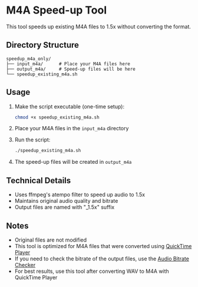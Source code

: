 # M4A Speed-up Tool

This tool speeds up existing M4A files to 1.5x without converting the format.

## Directory Structure

```text
speedup_m4a_only/
├── input_m4a/      # Place your M4A files here
├── output_m4a/     # Speed-up files will be here
└── speedup_existing_m4a.sh
```

## Usage

1. Make the script executable (one-time setup):

   ```bash
   chmod +x speedup_existing_m4a.sh
   ```

2. Place your M4A files in the `input_m4a` directory

3. Run the script:

   ```bash
   ./speedup_existing_m4a.sh
   ```

4. The speed-up files will be created in `output_m4a`

## Technical Details

- Uses ffmpeg's atempo filter to speed up audio to 1.5x
- Maintains original audio quality and bitrate
- Output files are named with "\_1.5x" suffix

## Notes

- Original files are not modified
- This tool is optimized for M4A files that were converted using [QuickTime Player](../README.md#notes)
- If you need to check the bitrate of the output files, use the [Audio Bitrate Checker](../check_audio_bitrate/README.md)
- For best results, use this tool after converting WAV to M4A with QuickTime Player
